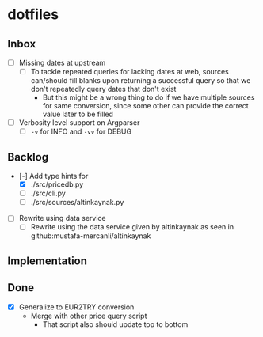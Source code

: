 # dotfiles

## Inbox

- [ ] Missing dates at upstream
  - [ ] To tackle repeated queries for lacking dates at web, sources can/should
        fill blanks upon returning a successful query so that we don't
        repeatedly query dates that don't exist
    - But this might be a wrong thing to do if we have multiple sources for
      same conversion, since some other can provide the correct value later to
      be filled
- [ ] Verbosity level support on Argparser
  - [ ] `-v` for INFO and `-vv` for DEBUG

## Backlog

- [-] Add type hints for
  - [x] ./src/pricedb.py
  - [ ] ./src/cli.py
  - [ ] ./src/sources/altinkaynak.py
- [ ] Rewrite using data service
  - [ ] Rewrite using the data service given by altinkaynak as seen in
        github:mustafa-mercanli/altinkaynak

## Implementation

## Done

- [x] Generalize to EUR2TRY conversion
  - Merge with other price query script
    - That script also should update top to bottom
